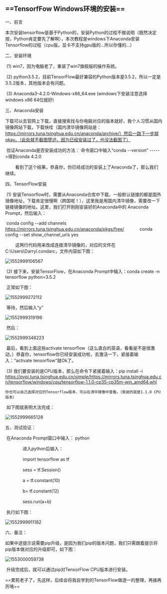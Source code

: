 ## ==TensorfFow Windows环境的安装==

一、前言

​	本次安装tensorflow是基于Python的，安装Python的过程不做说明（既然决定按，Python肯定要先了解啊），本次教程是windows下Anaconda安装Tensorflow的过程（cpu版，显卡不支持gpu版的...所以你懂的...）

二、安装环境

​	(1) win7，因为电脑老了，重装了win7旗舰版的操作系统。

​	(2) python3.5.2，目前TensorFlow最好兼容的Python版本是3.5.2，所以一定是3.5.2版本，其他版本会有问题。

​	(3) Anaconda3-4.2.0-Windows-x86_64.exe (windows下安装注意选择windows x86 64位就好)

三、Anaconda安装

​	下载可以去官网上下载，直接搜索找与你电脑对应的版本就好，我个人习惯从国内镜像网站下载，下载快哇（国内清华镜像网站是：https://mirrors.tuna.tsinghua.edu.cn/anaconda/archive/）然后一路下一步就okay。（此处就不截图赘述，因为已经安装过了，也没法截图了）

​	验证Anaconda是否安装成功的方法： 命令窗口中输入“conda --version”  ----->得到conda 4.2.0

　　 看到了这个结果，恭喜你，你已经成功的安装上了Anaconda了，那么我们继续。

四、TensorFlow安装

​	(1) 安装Tensorflow时，需要从Anaconda仓库中下载，一般默认链接的都是国外镜像地址，下载肯定很慢啊（跨国呢！），这里我是用国内清华镜像，需要改一下链接镜像的地址。这里，我们打开刚刚安装好的Anaconda中的 Anaconda Prompt，然后输入：

​	conda config --add channels https://mirrors.tuna.tsinghua.edu.cn/anaconda/pkgs/free/ 　　　	conda config --set show_channel_urls yes

　　 这两行代码用来改成连接清华镜像的，对应的文件在C:\Users\Darryl\.condarc，文件内容如下图：

![1552999106567](image\1552999106567.png)

​	(2) 接下来，安装TensorFlow，在Anaconda Prompt中输入：conda create -n tensorflow python=3.5.2

​	正常如下图：

![1552999272112](image\1552999272112.png)

​	等待，然后输入“y”

![1552999319196](image\1552999319196.png)

​	然后：

![1552999348223](image\1552999348223.png)

​	最后，看到上面这些activate tensorflow（这么直白的英语，看看是不是很激动，）恭喜你，tensorflow你已经安装成功啦，去激活一下，紧接着输入：“activate tensorflow”就Ok了。

​	(3) 我们要安装的是CPU版本，那么在命令下紧接着输入：pip install -i https://pypi.tuna.tsinghua.edu.cn/simple/https://mirrors.tuna.tsinghua.edu.cn/tensorflow/windows/cpu/tensorflow-1.1.0-cp35-cp35m-win_amd64.whl

 	你也可以自己选择对应的Tensorflow版本，可以在清华镜像中查看。（我装的就是1.1.0 CPU版本）

​	如下图就表明大法完成：

![1552999665128](image\1552999665128.png)

五、测试验证：

​	在Anaconda Prompt窗口中输入： python

　　　　进入python后输入：

　　　　import tensorflow as tf

　　　　sess = tf.Session()

　　　　a = tf.constant(10)

　　　　b= tf.constant(12)

　　　　sess.run(a+b)

​	执行如下图：

![1552999911182](image\1552999911182.png)

六、备注：

​	如果中途提示说需要pip升级，是因为我们pip的版本问题，我们只需跟着提示将pip版本做对应的升级即可，如下图：

![1553000059738](image\1553000059738.png)

​	升级完成后，就可以通过pip对TensorFlow CPU版本进行安装。

==累死老子了，先这样，后续会将我自学到的TensorFlow做逐一的整理，再接再厉咯==